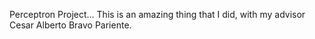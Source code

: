 Perceptron Project... This is an amazing thing that I did, with my advisor Cesar Alberto Bravo Pariente.
